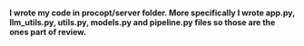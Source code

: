 #### I wrote my code in procopt/server folder. More specifically I wrote app.py, llm_utils.py, utils.py, models.py and pipeline.py files so those are the ones part of review.

